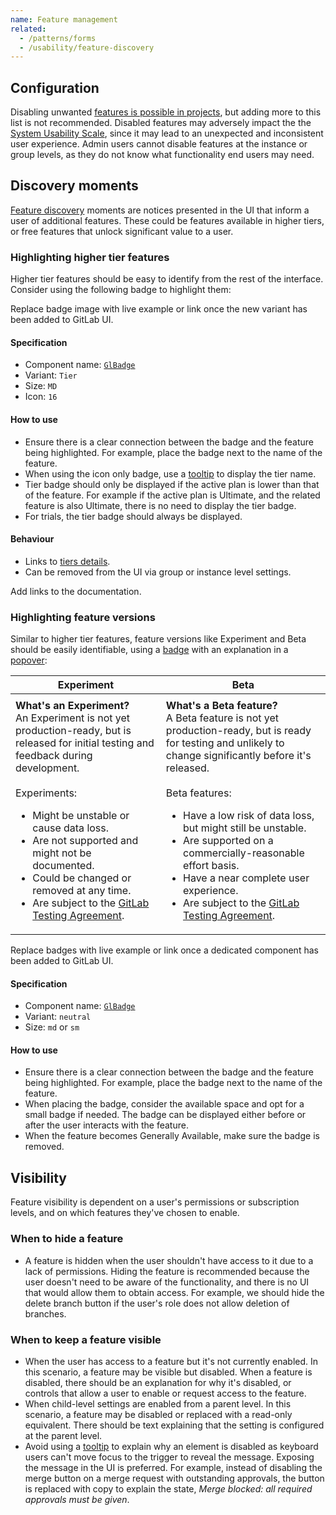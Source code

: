 ```yaml
---
name: Feature management
related:
  - /patterns/forms
  - /usability/feature-discovery
---
```


## Configuration

Disabling unwanted [features is possible in projects](https://docs.gitlab.com/ee/user/project/settings/#sharing-and-permissions), but adding more to this list is not recommended. Disabled features may adversely impact the the [System Usability Scale](https://about.gitlab.com/handbook/engineering/ux/performance-indicators/system-usability-scale/), since it may lead to an unexpected and inconsistent user experience. Admin users cannot disable features at the instance or group levels, as they do not know what functionality end users may need.

## Discovery moments

[Feature discovery](/usability/feature-discovery) moments are notices presented in the UI that inform a user of additional features. These could be features available in higher tiers, or free features that unlock significant value to a user.

### Highlighting higher tier features

Higher tier features should be easy to identify from the rest of the interface. Consider using the following badge to highlight them:

<figure-img alt="Premium feature badge" label="Higher tier feature badge" src="/img/higher-tier-feature-badges.svg"></figure-img>

<todo>Replace badge image with live example or link once the new variant has been added to GitLab UI.</todo>

#### Specification

* Component name: [`GlBadge`](https://design.gitlab.com/components/badge/code)
* Variant: `Tier`
* Size: `MD`
* Icon: `16`

#### How to use

* Ensure there is a clear connection between the badge and the feature being highlighted. For example, place the badge next to the name of the feature.
* When using the icon only badge, use a [tooltip](/components/tooltip) to display the tier name.
* Tier badge should only be displayed if the active plan is lower than that of the feature. For example if the active plan is Ultimate, and the related feature is also Ultimate, there is no need to display the tier badge.
* For trials, the tier badge should always be displayed.

#### Behaviour

* Links to [tiers details](https://about.gitlab.com/pricing/).
* Can be removed from the UI via group or instance level settings.

<todo>Add links to the documentation.</todo>

### Highlighting feature versions

Similar to higher tier features, feature versions like Experiment and Beta should be easily identifiable, using a [badge](/components/badge/) with an explanation in a [popover](/components/popover):

| Experiment | Beta |
| ------ | ------ |
| <figure-img label="Experiment feature badge" src="/img/experiment-feature-badge.svg"></figure-img> | <figure-img label="Beta feature badge" src="/img/beta-feature-badge.svg"></figure-img> |
| <strong>What's an Experiment?</strong><br>An Experiment is not yet production-ready, but is released for initial testing and feedback during development. <br><br>Experiments:<ul><li>Might be unstable or cause data loss.</li><li>Are not supported and might not be documented.</li><li>Could be changed or removed at any time.</li><li>Are subject to the <a href="https://handbook.gitlab.com/handbook/legal/testing-agreement/">GitLab Testing Agreement</a>.</li></ul> | <strong>What's a Beta feature?</strong><br>A Beta feature is not yet production-ready, but is ready for testing and unlikely to change significantly before it's released.<br><br>Beta features:<ul><li>Have a low risk of data loss, but might still be unstable.</li><li>Are supported on a commercially-reasonable effort basis.</li><li>Have a near complete user experience.</li><li>Are subject to the <a href="https://handbook.gitlab.com/handbook/legal/testing-agreement/">GitLab Testing Agreement</a>.</li></ul> |

<todo>Replace badges with live example or link once a dedicated component has been added to GitLab UI.</todo>

#### Specification

* Component name: [`GlBadge`](https://design.gitlab.com/components/badge/code)
* Variant: `neutral`
* Size: `md` or `sm`

#### How to use

* Ensure there is a clear connection between the badge and the feature being highlighted. For example, place the badge next to the name of the feature.
* When placing the badge, consider the available space and opt for a small badge if needed. The badge can be displayed either before or after the user interacts with the feature.
* When the feature becomes Generally Available, make sure the badge is removed.  

## Visibility

Feature visibility is dependent on a user's permissions or subscription levels, and on which features they've chosen to enable.

### When to hide a feature

* A feature is hidden when the user shouldn't have access to it due to a lack of permissions. Hiding the feature is recommended because the user doesn't need to be aware of the functionality, and there is no UI that would allow them to obtain access. For example, we should hide the delete branch button if the user's role does not allow deletion of branches.

### When to keep a feature visible

* When the user has access to a feature but it's not currently enabled. In this scenario, a feature may be visible but disabled. When a feature is disabled, there should be an explanation for why it's disabled, or controls that allow a user to enable or request access to the feature.
* When child-level settings are enabled from a parent level. In this scenario, a feature may be disabled or replaced with a read-only equivalent. There should be text explaining that the setting is configured at the parent level.
* Avoid using a [tooltip](/components/tooltip) to explain why an element is disabled as keyboard users can't move focus to the trigger to reveal the message. Exposing the message in the UI is preferred. For example, instead of disabling the merge button on a merge request with outstanding approvals, the button is replaced with copy to explain the state, _Merge blocked: all required approvals must be given_.
